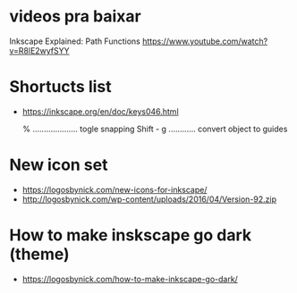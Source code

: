 # videos pra baixar

Inkscape Explained: Path Functions
https://www.youtube.com/watch?v=R8lE2wyfSYY

# Shortucts list
+ https://inkscape.org/en/doc/keys046.html


    % .................... togle snapping
    Shift - g ............ convert object to guides

# New icon set
+ https://logosbynick.com/new-icons-for-inkscape/
+ http://logosbynick.com/wp-content/uploads/2016/04/Version-92.zip

# How to make inskscape go dark (theme)
+ https://logosbynick.com/how-to-make-inkscape-go-dark/
